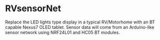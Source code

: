 # RVsensorNet
Replace the LED lights type display in a typical RV/Motorhome with an BT capable Nexus7 OLED tablet. Sensor data will come from an Arduino-like sensor network using NRF24L01 and HC05 BT modules. 


